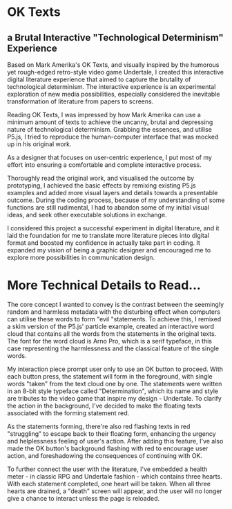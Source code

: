 # **OK Texts** 

## a Brutal Interactive "Technological Determinism" Experience

Based on Mark Amerika's OK Texts, and visually inspired by the humorous yet rough-edged retro-style video game Undertale, I created this interactive digital literature experience that aimed to capture the brutality of technological determinism. The interactive experience is an experimental exploration of new media possibilities, especially considered the inevitable transformation of literature from papers to screens.

Reading OK Texts, I was impressed by how Mark Amerika can use a minimum amount of texts to achieve the uncanny, brutal and depressing nature of technological determinism. Grabbing the essences, and utilise P5.js, I tried to reproduce the human-computer interface that was mocked up in his original work. 

As a designer that focuses on user-centric experience, I put most of my effort into ensuring a comfortable and complete interactive process.

Thoroughly read the original work, and visualised the outcome by prototyping, I achieved the basic effects by remixing existing P5.js examples and added more visual layers and details towards a presentable outcome. During the coding process, because of my understanding of some functions are still rudimental, I had to abandon some of my initial visual ideas, and seek other executable solutions in exchange.

I considered this project a successful experiment in digital literature, and it laid the foundation for me to translate more literature pieces into digital format and boosted my confidence in actually take part in coding. It expanded my vision of being a graphic designer and encouraged me to explore more possibilities in communication design.



# More Technical Details to Read...

The core concept I wanted to convey is the contrast between the seemingly random and harmless metadata with the disturbing effect when computers can utilise these words to form "evil "statements. To achieve this, I remixed a skim version of the P5.js' particle example, created an interactive word cloud that contains all the words from the statements in the original texts. The font for the word cloud is Arno Pro, which is a serif typeface, in this case representing the harmlessness and the classical feature of the single words. 

My interaction piece prompt user only to use an OK button to proceed. With each button press, the statement will form in the foreground, with single words "taken" from the text cloud one by one. The statements were written in an 8-bit style typeface called "Determination", which its name and style are tributes to the video game that inspire my design - Undertale. To clarify the action in the background, I've decided to make the floating texts associated with the forming statement red. 

As the statements forming, there're also red flashing texts in red "struggling" to escape back to their floating form, enhancing the urgency and helplessness feeling of user's action. After adding this feature, I've also made the OK button's background flashing with red to encourage user action, and foreshadowing the consequences of continuing with OK.

To further connect the user with the literature, I've embedded a health meter - in classic RPG and Undertale fashion - which contains three hearts. With each statement completed, one heart will be taken. When all three hearts are drained, a "death" screen will appear, and the user will no longer give a chance to interact unless the page is reloaded.